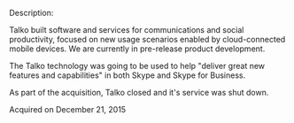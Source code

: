 Description:

Talko built software and services for communications and social productivity, focused on new usage scenarios enabled by cloud-connected mobile devices. We are currently in pre-release product development.

The Talko technology was going to be used to help "deliver great new features and capabilities" in both Skype and Skype for Business.

As part of the acquisition, Talko closed and it's service was shut down.

Acquired on December 21, 2015	